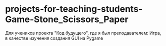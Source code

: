 # projects-for-teaching-students-Game-Stone_Scissors_Paper
Для учеников проекта "Код будущего", где я был преподавателем: Игра, в качестве изучения создания GUI на Pygame
